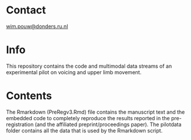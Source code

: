 # Contact
wim.pouw@donders.ru.nl

# Info
This repository contains the code and multimodal data streams of an experimental pilot on voicing and upper limb movement. 

# Contents
The Rmarkdown (PreRegv3.Rmd) file contains the manuscript text and the embedded code to completely reproduce the results reported in the pre-registration (and the affiliated preprint/proceedings paper). The pilotdata folder contains all the data that is used by the Rmarkdown script.